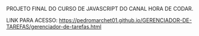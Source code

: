 PROJETO FINAL DO CURSO DE JAVASCRIPT DO CANAL HORA DE CODAR.

LINK PARA ACESSO: https://pedromarchet01.github.io/GERENCIADOR-DE-TAREFAS/gerenciador-de-tarefas.html
